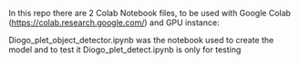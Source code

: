 In this repo there are 2 Colab Notebook files, to be used with Google Colab (https://colab.research.google.com/) and GPU instance:

Diogo_plet_object_detector.ipynb was the notebook used to create the model and to test it
Diogo_plet_detect.ipynb is only for testing
